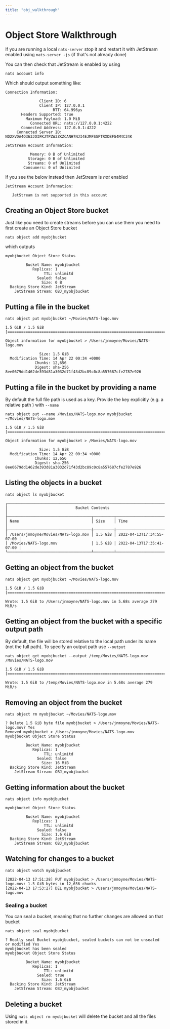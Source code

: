 ```yaml
---
title: "obj_walkthrough"
---
```

# Object Store Walkthrough

If you are running a local `nats-server` stop it and restart it with JetStream enabled using `nats-server -js` (if that's not already done)

You can then check that JetStream is enabled by using

```shell
nats account info
```

Which should output something like:

```
Connection Information:

               Client ID: 6
               Client IP: 127.0.0.1
                     RTT: 64.996µs
       Headers Supported: true
         Maximum Payload: 1.0 MiB
           Connected URL: nats://127.0.0.1:4222
       Connected Address: 127.0.0.1:4222
     Connected Server ID: ND2XVDA4Q363JOIFKJTPZW3ZKZCANH7NJI4EJMFSSPTRXDBFG4M4C34K

JetStream Account Information:

           Memory: 0 B of Unlimited
          Storage: 0 B of Unlimited
          Streams: 0 of Unlimited
        Consumers: 0 of Unlimited
```

If you see the below instead then JetStream is _not_ enabled

```
JetStream Account Information:

   JetStream is not supported in this account
```

## Creating an Object Store bucket

Just like you need to create streams before you can use them you need to first create an Object Store bucket

```shell
nats object add myobjbucket
```

which outputs

```
myobjbucket Object Store Status

         Bucket Name: myobjbucket
            Replicas: 1
                 TTL: unlimitd
              Sealed: false
                Size: 0 B
  Backing Store Kind: JetStream
    JetStream Stream: OBJ_myobjbucket
```

## Putting a file in the bucket

```shell
nats object put myobjbucket ~/Movies/NATS-logo.mov
```

```
1.5 GiB / 1.5 GiB [====================================================================================]

Object information for myobjbucket > /Users/jnmoyne/Movies/NATS-logo.mov

               Size: 1.5 GiB
  Modification Time: 14 Apr 22 00:34 +0000
             Chunks: 12,656
             Digest: sha-256 8ee0679dd1462de393d81a3032d71f43d2bc89c0c8a557687cfe2787e926
```

## Putting a file in the bucket by providing a name
By default the full file path is used as a key. Provide the key explicitly (e.g. a relative path ) with `--name`


```shell
nats object put --name /Movies/NATS-logo.mov myobjbucket ~/Movies/NATS-logo.mov
```

```
1.5 GiB / 1.5 GiB [====================================================================================]

Object information for myobjbucket > /Movies/NATS-logo.mov

               Size: 1.5 GiB
  Modification Time: 14 Apr 22 00:34 +0000
             Chunks: 12,656
             Digest: sha-256 8ee0679dd1462de393d81a3032d71f43d2bc89c0c8a557687cfe2787e926
```

## Listing the objects in a bucket

```shell
nats object ls myobjbucket
```

```
╭───────────────────────────────────────────────────────────────────────────╮
│                              Bucket Contents                              │
├─────────────────────────────────────┬─────────┬───────────────────────────┤
│ Name                                │ Size    │ Time                      │
├─────────────────────────────────────┼─────────┼───────────────────────────┤
│ /Users/jnmoyne/Movies/NATS-logo.mov │ 1.5 GiB │ 2022-04-13T17:34:55-07:00 │
│ /Movies/NATS-logo.mov               │ 1.5 GiB │ 2022-04-13T17:35:41-07:00 │
╰─────────────────────────────────────┴─────────┴───────────────────────────╯
```


## Getting an object from the bucket

```shell
nats object get myobjbucket ~/Movies/NATS-logo.mov
```

```
1.5 GiB / 1.5 GiB [====================================================================================]

Wrote: 1.5 GiB to /Users/jnmoyne/NATS-logo.mov in 5.68s average 279 MiB/s
```

## Getting an object from the bucket with a specific output path
By default, the file will be stored relative to the local path under its name (not the full path). To specify an output path use `--output`

```shell
nats object get myobjbucket --output /temp/Movies/NATS-logo.mov /Movies/NATS-logo.mov
```

```
1.5 GiB / 1.5 GiB [====================================================================================]

Wrote: 1.5 GiB to /temp/Movies/NATS-logo.mov in 5.68s average 279 MiB/s
```

## Removing an object from the bucket

```shell
nats object rm myobjbucket ~/Movies/NATS-logo.mov
```

```
? Delete 1.5 GiB byte file myobjbucket > /Users/jnmoyne/Movies/NATS-logo.mov? Yes
Removed myobjbucket > /Users/jnmoyne/Movies/NATS-logo.mov
myobjbucket Object Store Status

         Bucket Name: myobjbucket
            Replicas: 1
                 TTL: unlimitd
              Sealed: false
                Size: 16 MiB
  Backing Store Kind: JetStream
    JetStream Stream: OBJ_myobjbucket
```

## Getting information about the bucket

```shell
nats object info myobjbucket
```

```
myobjbucket Object Store Status

         Bucket Name: myobjbucket
            Replicas: 1
                 TTL: unlimitd
              Sealed: false
                Size: 1.6 GiB
  Backing Store Kind: JetStream
    JetStream Stream: OBJ_myobjbucket
```

## Watching for changes to a bucket

```shell
nats object watch myobjbucket
```

```
[2022-04-13 17:51:28] PUT myobjbucket > /Users/jnmoyne/Movies/NATS-logo.mov: 1.5 GiB bytes in 12,656 chunks
[2022-04-13 17:53:27] DEL myobjbucket > /Users/jnmoyne/Movies/NATS-logo.mov
```

### Sealing a bucket

You can seal a bucket, meaning that no further changes are allowed on that bucket

```shell
nats object seal myobjbucket
```

```
? Really seal Bucket myobjbucket, sealed buckets can not be unsealed or modified Yes
myobjbucket has been sealed
myobjbucket Object Store Status

         Bucket Name: myobjbucket
            Replicas: 1
                 TTL: unlimitd
              Sealed: true
                Size: 1.6 GiB
  Backing Store Kind: JetStream
    JetStream Stream: OBJ_myobjbucket
```

## Deleting a bucket

Using `nats object rm myobjbucket` will delete the bucket and all the files stored in it.
